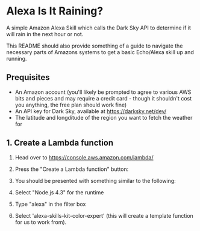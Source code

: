 # Alexa Is It Raining?
A simple Amazon Alexa Skill which calls the Dark Sky API to determine if it will rain in the next hour or not.

This README should also provide something of a guide to navigate the necessary parts of Amazons systems to get a basic Echo/Alexa skill up and running.

## Prequisites

* An Amazon account (you'll likely be prompted to agree to various AWS bits and pieces and may require a credit card - though it shouldn't cost you anything, the free plan should work fine)
* An API key for Dark Sky, available at https://darksky.net/dev/
* The latitude and longditude of the region you want to fetch the weather for

## 1. Create a Lambda function

1. Head over to https://console.aws.amazon.com/lambda/
2. Press the "Create a Lambda function" button:

3. You should be presented with something similar to the following:

4. Select "Node.js 4.3" for the runtime
5. Type "alexa" in the filter box
6. Select 'alexa-skills-kit-color-expert' (this will create a template function for us to work from).
